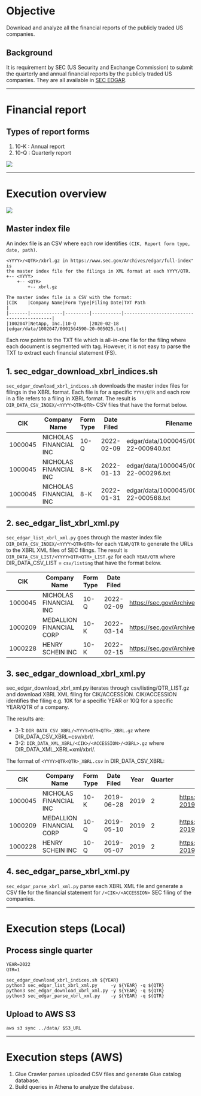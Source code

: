 # Objective

Download and analyze all the financial reports of the publicly traded US companies.

## Background

It is requirement by SEC (US Security and Exchange Commission) to submit the quarterly and annual financial reports by the
publicly traded US companies. They are all available in [SEC EDGAR](https://www.sec.gov/edgar).


---

# Financial report

## Types of report forms

1. 10-K : Annual report
2. 10-Q : Quarterly report

![](../image/edgar_qorvo_2020_10K_CF.png)


---
# Execution overview

<img src=../image/flow.png/>

## Master index file

An index file is an CSV where each row identifies ```(CIK, Report form type, date, path)```.

```
<YYYY>/<QTR>/xbrl.gz in https://www.sec.gov/Archives/edgar/full-index" is
the master index file for the filings in XML format at each YYYY/QTR.
+-- <YYYY>
    +-- <QTR>
        +-- xbrl.gz

The master index file is a CSV with the format:
|CIK    |Company Name|Form Type|Filing Date|TXT Path                                   |
|-------|------------|---------|-----------|-------------------------------------------|
|1002047|NetApp, Inc.|10-Q     |2020-02-18 |edgar/data/1002047/0001564590-20-005025.txt|
```
Each row points to the TXT file which is all-in-one file for the filing where
each document is segmented with <DOCUMENT> tag. However, it is not easy to
parse the TXT to extract each financial statement (FS).

## 1. sec_edgar_download_xbrl_indices.sh

```sec_edgar_download_xbrl_indices.sh``` downloads the master index files for filings in the XBRL format. 
Each file is for a specific ```YYYY/QTR``` and each row in a file refers to a filing in XBRL format.
The result is ```DIR_DATA_CSV_INDEX/<YYYY>QTR<QTR>``` CSV files that have the format below.

| CIK     | Company Name           | Form Type | Date Filed | Filename                                    |
|---------|------------------------|-----------|------------|---------------------------------------------|
| 1000045 | NICHOLAS FINANCIAL INC | 10-Q      | 2022-02-09 | edgar/data/1000045/0000950170-22-000940.txt |
| 1000045 | NICHOLAS FINANCIAL INC | 8-K       | 2022-01-13 | edgar/data/1000045/0000950170-22-000296.txt |
| 1000045 | NICHOLAS FINANCIAL INC | 8-K       | 2022-01-31 | edgar/data/1000045/0000950170-22-000568.txt |

## 2. sec_edgar_list_xbrl_xml.py

```sec_edgar_list_xbrl_xml.py``` goes through the master index file ```DIR_DATA_CSV_INDEX/<YYYY>QTR<QTR>``` 
for each ```YEAR/QTR``` to generate the URLs to the XBRL XML files of SEC filings.
The result is ```DIR_DATA_CSV_LIST/<YYYY>QTR<QTR>_LIST.gz``` for each ```YEAR/QTR``` where DIR_DATA_CSV_LIST 
= ```csv/listing``` that have the format below.

| CIK     | Company Name             | Form Type | Date Filed | Filename                                                                                   |
|---------|--------------------------|-----------|------------|--------------------------------------------------------------------------------------------|
| 1000045 | NICHOLAS FINANCIAL INC   | 10-Q      | 2022-02-09 | https://sec.gov/Archives/edgar/data/1000045/000095017022000940/nick-20211231_htm.xml       |
| 1000209 | MEDALLION FINANCIAL CORP | 10-K      | 2022-03-14 | https://sec.gov/Archives/edgar/data/1000209/000095017022003603/mfin-20211231_htm.xml       |
| 1000228 | HENRY SCHEIN INC         | 10-K      | 2022-02-15 | https://sec.gov/Archives/edgar/data/1000228/000100022822000016/hsicform10k20211225_htm.xml |

## 3. sec_edgar_download_xbrl_xml.py
sec_edgar_download_xbrl_xml.py iterates through csv/listing/<YYYY>QTR<QTR>_LIST.gz and download XBRL XML 
filing for CIK/ACCESSION. CIK/ACCESSION identifies the filing e.g. 10K for a specific YEAR or 10Q for a 
specific YEAR/QTR of a company. 

The results are:

* 3-1: ```DIR_DATA_CSV_XBRL/<YYYY>QTR<QTR>_XBRL.gz``` where DIR_DATA_CSV_XBRL=csv/xbrl/.
* 3-2: ```DIR_DATA_XML_XBRL/<CIK>/<ACCESSION>/<XBRL>.gz``` where DIR_DATA_XML_XBRL=xml/xbrl/.

The format of ```<YYYY>QTR<QTR>_XBRL.csv``` in DIR_DATA_CSV_XBRL:

| CIK     | Company Name             | Form Type | Date Filed | Year | Quarter | Filename                                                                         | Filepath                                        |
|---------|--------------------------|-----------|------------|------|---------|----------------------------------------------------------------------------------|-------------------------------------------------|
| 1000045 | NICHOLAS FINANCIAL INC   | 10-K      | 2019-06-28 | 2019 | 2       | https://sec.gov/Archives/edgar/data/1000045/000156459019023956/nick-20190331.xml | 1000045/000156459019023956/nick-20190331.xml.gz |
| 1000209 | MEDALLION FINANCIAL CORP | 10-Q      | 2019-05-10 | 2019 | 2       | https://sec.gov/Archives/edgar/data/1000209/000119312519144225/mfin-20190331.xml | 1000209/000119312519144225/mfin-20190331.xml.gz |
| 1000228 | HENRY SCHEIN INC         | 10-Q      | 2019-05-07 | 2019 | 2       | https://sec.gov/Archives/edgar/data/1000228/000100022819000030/hsic-20190330.xml | 1000228/000100022819000030/hsic-20190330.xml.gz |

## 4. sec_edgar_parse_xbrl_xml.py

```sec_edgar_parse_xbrl_xml.py``` parse each XBRL XML file and generate a CSV file for the financial statement 
for ```/<CIK>/<ACCESSION>``` SEC filing of the companies.

---

# Execution steps (Local)

## Process single quarter
```
YEAR=2022
QTR=1

sec_edgar_download_xbrl_indices.sh ${YEAR}
python3 sec_edgar_list_xbrl_xml.py     -y ${YEAR} -q ${QTR}
python3 sec_edgar_download_xbrl_xml.py -y ${YEAR} -q ${QTR}
python3 sec_edgar_parse_xbrl_xml.py    -y ${YEAR} -q ${QTR}
```

## Upload to AWS S3

```
aws s3 sync ../data/ $S3_URL
```

---

# Execution steps (AWS)

1. Glue Crawler parses uploaded CSV files and generate Glue catalog database.
2. Build queries in Athena to analyze the database.
